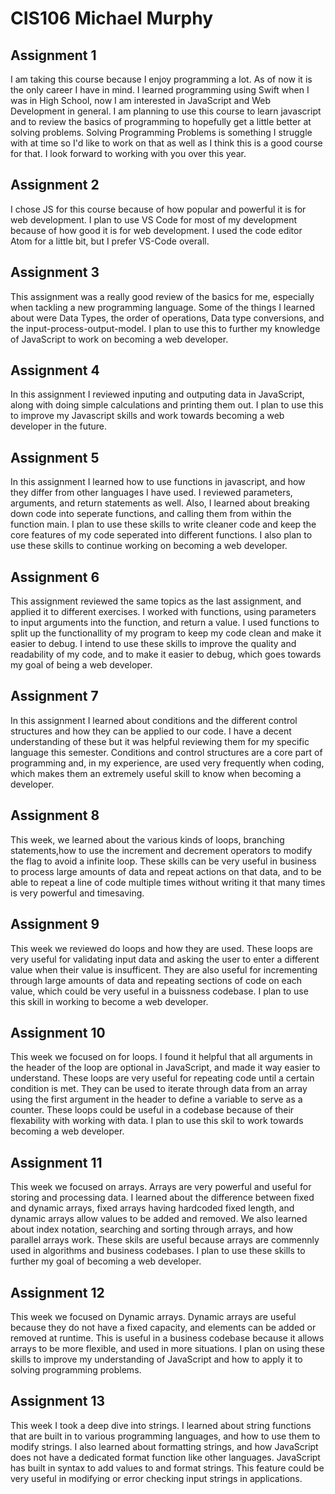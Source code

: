 # CIS106 Michael Murphy

## Assignment 1

I am taking this course because I enjoy programming a lot. As of now it is the only career I have in mind. I learned programming using Swift when I was in High School, now I am interested in JavaScript and Web Development in general. I am planning to use this course to learn javascript and to review the basics of programming to hopefully get a little better at solving problems. Solving Programming Problems is something I struggle with at time so I'd like to work on that as well as I think this is a good course for that. I look forward to working with you over this year. 

## Assignment 2

I chose JS for this course because of how popular and powerful it is for web development. I plan to use VS Code for most of my development because of how good it is for web development. I used the code editor Atom for a little bit, but I prefer VS-Code overall.

## Assignment 3

This assignment was a really good review of the basics for me, especially when tackling a new programming language. Some of the things I learned about were Data Types, the order of operations, Data type conversions, and the input-process-output-model. I plan to use this to further my knowledge of JavaScript to work on becoming a web developer. 

## Assignment 4

In this assignment I reviewed inputing and outputing data in JavaScript, along with doing simple calculations and printing them out. I plan to use this to improve my Javascript skills and work towards becoming a web developer in the future.
 
## Assignment 5

In this assignment I learned how to use functions in javascript, and how they differ from other languages I have used. I reviewed parameters, arguments, and return statements as well. Also, I learned about breaking down code into seperate functions, and calling them from within the function main. I plan to use these skills to write cleaner code and keep the core features of my code seperated into different functions. I also plan to use these skills to continue working on becoming a web developer. 

## Assignment 6

This assignment reviewed the same topics as the last assignment, and applied it to different exercises. I worked with functions, using parameters to input arguments into the function, and return a value. I used functions to split up the functionallity of my program to keep my code clean and make it easier to debug. I intend to use these skills to improve the quality and readability of my code, and to make it easier to debug, which goes towards my goal of being a web developer. 

## Assignment 7

In this assignment I learned about conditions and the different control structures and how they can be applied to our code. I have a decent understanding of these but it was helpful reviewing them for my specific language this semester. Conditions and control structures are a core part of programming and, in my experience, are used very frequently when coding, which makes them an extremely useful skill to know when becoming a developer. 

## Assignment 8 

This week, we learned about the various kinds of loops, branching statements,how to use the increment and decrement operators to modify the flag to avoid a infinite loop. These skills can be very useful in business to process large amounts of data and repeat actions on that data, and to be able to repeat a line of code multiple times without writing it that many times is very powerful and timesaving.

## Assignment 9

This week we reviewed do loops and how they are used. These loops are very useful for validating input data and asking the user to enter a different value when their value is insufficent. They are also useful for incrementing through large amounts of data and repeating sections of code on each value, which could be very useful in a buissness codebase. I plan to use this skill in working to become a web developer. 

## Assignment 10

This week we focused on for loops. I found it helpful that all arguments in the header of the loop are optional in JavaScript, and made it way easier to understand. These loops are very useful for repeating code until a certain condition is met. They can be used to iterate through data from an array using the first argument in the header to define a variable to serve as a counter. These loops could be useful in a codebase because of their flexability with working with data. I plan to use this skil to work towards becoming a web developer.

## Assignment 11

This week we focused on arrays. Arrays are very powerful and useful for storing and processing data. I learned about the difference between fixed and dynamic arrays, fixed arrays having hardcoded fixed length, and dynamic arrays allow values to be added and removed. We also learned about index notation, searching and sorting through arrays, and how parallel arrays work. These skils are useful because arrays are commennly used in algorithms and business codebases. I plan to use these skills to further my goal of becoming a web developer. 

## Assignment 12

This week we focused on Dynamic arrays. Dynamic arrays are useful because they do not have a fixed capacity, and elements can be added or removed at runtime. This is useful in a business codebase because it allows arrays to be more flexible, and used in more situations. I plan on using these skills to improve my understanding of JavaScript and how to apply it to solving programming problems.   

## Assignment 13 

This week I took a deep dive into strings. I learned about string functions that are built in to various programming languages, and how to use them to modify strings. I also learned about formatting strings, and how JavaScript does not have a dedicated format function like other languages. JavaScript has built in syntax to add values to and format strings. This feature could be very useful in modifying or error checking input strings in applications.




